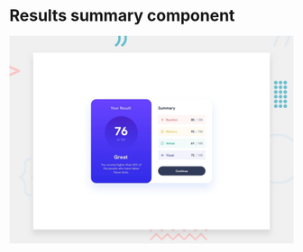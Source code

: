 # Results summary component

![Design preview for the Results summary component coding challenge](./design/desktop-preview.jpg)



